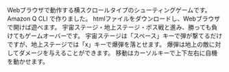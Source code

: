 Webブラウザで動作する横スクロールタイプのシューティングゲームです。
Amazon Q CLI で作りました。
htmlファイルをダウンロードし、Webブラウザで開けば遊べます。
宇宙ステージ・地上ステージ・ボス戦と進み、勝っても負けてもゲームオーバーです。
宇宙ステージは「スペース」キーで弾が撃てるだけですが、地上ステージでは「x」キーで爆弾を落とせます。
爆弾は地上の敵に対してダメージを与えることができます。
移動はカーソルキーで上下左右に自機を動かせます。
